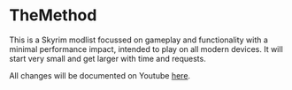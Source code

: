 # TheMethod
This is a Skyrim modlist focussed on gameplay and functionality with a minimal performance impact, intended to play on all modern devices. It will start very small and get larger with time and requests.

All changes will be documented on Youtube [here](https://www.youtube.com/playlist?list=PLz7uNB1zCrG2DyoiqWD22xe7Ra4zSE8HO).

